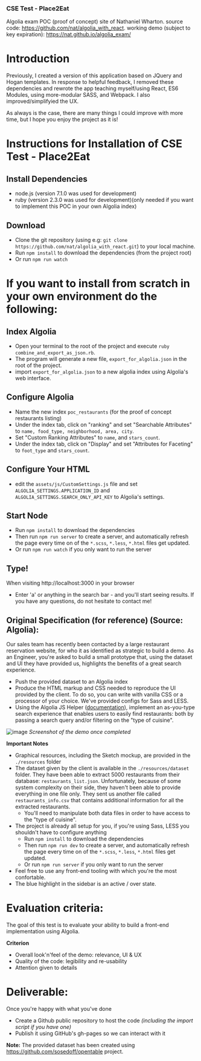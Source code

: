 ### CSE Test - Place2Eat
Algolia exam POC (proof of concept) site of Nathaniel Wharton.
source code: https://github.com/nat/algolia_with_react.
working demo (subject to key expiration): https://nat.github.io/algolia_exam/

# Introduction
Previously, I created a version of this application based on JQuery and Hogan templates. In response to helpful feedback, I removed these dependencies and rewrote the app teaching myself/using React, ES6 Modules, using more-modular SASS, and Webpack. I also improved/simplifyied the UX. 

As always is the case, there are many things I could improve with more time, but I hope you enjoy the project as it is!

# Instructions for Installation of CSE Test - Place2Eat

## Install Dependencies
* node.js (version 7.1.0 was used for development)
* ruby (version 2.3.0 was used for development)(only needed if you want to implement this POC in your own Algolia index)

## Download
* Clone the git repository (using e.g: `git clone https://github.com/nat/algolia_with_react.git`) to your local machine.
* Run `npm install` to download the dependencies (from the project root)
* Or run `npm run watch`

# If you want to install from scratch in your own environment do the following:

## Index Algolia
* Open your terminal to the root of the project and execute `ruby combine_and_export_as_json.rb`.
* The program will generate a new file, `export_for_algolia.json` in the root of the project.
* import `export_for_algolia.json` to a new algolia index using Algolia's web interface.

## Configure Algolia
* Name the new index `poc_restaurants` (for the proof of concept restaurants listing)
* Under the index tab, click on "ranking" and set "Searchable Attributes" to `name, food_type, neighborhood, area, city`.
* Set "Custom Ranking Attributes" to `name`, and `stars_count`.
* Under the index tab, click on "Display" and set "Attributes for Faceting" to `foot_type` and `stars_count`.

## Configure Your HTML
* edit the `assets/js/CustomSettings.js` file and set `ALGOLIA_SETTINGS.APPLICATION_ID`
	and `ALGOLIA_SETTINGS.SEARCH_ONLY_API_KEY` to Algolia's settings.

## Start Node
* Run `npm install` to download the dependencies
* Then run `npm run server` to create a server, and automatically refresh the page every time on of the `*.scss`, `*.less`, `*.html` files get updated.
* Or run `npm run watch` if you only want to run the server

## Type!
When visiting http://localhost:3000 in your browser
* Enter 'a' or anything in the search bar - and you'll start seeing results.
If you have any questions, do not hesitate to contact me!

## Original Specification (for reference) (Source: Algolia):

Our sales team has recently been contacted by a large restaurant reservation website, for who it as identified as strategic to build a demo. As an Engineer, you're asked to build a small prototype that, using the dataset and UI they have provided us, highlights the benefits of a great search experience.

* Push the provided dataset to an Algolia index
* Produce the HTML markup and CSS needed to reproduce the UI provided by the client. To do so, you can write with vanilla CSS or a processor of your choice. We've provided configs for Sass and LESS.
* Using the Algolia JS Helper ([documentation](https://www.algolia.com/doc/guides/search/instant-search/algoliahelperjs)), implement an as-you-type search experience that enables users to easily find restaurants: both by passing a search query and/or filtering on the "type of cuisine".

![image](https://github.com/nat/algolia_with_react/blob/master/resources/mockups/regular-version.png)
*Screenshot of the demo once completed*

**Important Notes**

* Graphical resources, including the Sketch mockup, are provided in the `./resources` folder
* The dataset given by the client is available in the `./resources/dataset` folder. They have been able to extract 5000 restaurants from their database: `restaurants_list.json`. Unfortunately, because of some system complexity on their side, they haven't been able to provide everything in one file only. They sent us another file called `restaurants_info.csv` that contains additional information for all the extracted restaurants.
	* You'll need to manipulate both data files in order to have access to the "type of cuisine".
* The project is already all setup for you, if you're using Sass, LESS you shouldn't have to configure anything
	* Run `npm install` to download the dependencies
	* Then run `npm run dev` to create a server, and automatically refresh the page every time on of the `*.scss`, `*.less`, `*.html` files get updated.
	* Or run `npm run server` if you only want to run the server
* Feel free to use any front-end tooling with which you're the most confortable.
* The blue highlight in the sidebar is an active / over state.

# Evaluation criteria:
The goal of this test is to evaluate your ability to build a front-end implementation using Algolia.

**Criterion**

* Overall look'n'feel of the demo: relevance, UI & UX
* Quality of the code: legibility and re-usability
* Attention given to details

# Deliverable:
Once you're happy with what you've done 

* Create a Github public repository to host the code *(including the import script if you have one)*
* Publish it using GitHub's gh-pages so we can interact with it

**Note:** 
The provided dataset has been created using https://github.com/sosedoff/opentable project.
